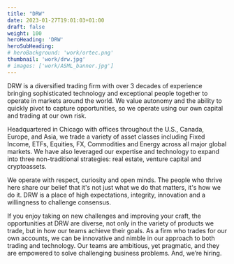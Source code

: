 ```yaml
---
title: "DRW"
date: 2023-01-27T19:01:03+01:00
draft: false
weight: 100
heroHeading: 'DRW'
heroSubHeading: 
# heroBackground: 'work/ortec.png'
thumbnail: 'work/drw.jpg'
# images: ['work/ASML_banner.jpg']
---
```

DRW is a diversified trading firm with over 3 decades of experience bringing sophisticated technology and exceptional people together to operate in markets around the world. We value autonomy and the ability to quickly pivot to capture opportunities, so we operate using our own capital and trading at our own risk.

Headquartered in Chicago with offices throughout the U.S., Canada, Europe, and Asia, we trade a variety of asset classes including Fixed Income, ETFs, Equities, FX, Commodities and Energy across all major global markets. We have also leveraged our expertise and technology to expand into three non-traditional strategies: real estate, venture capital and cryptoassets.

We operate with respect, curiosity and open minds. The people who thrive here share our belief that it's not just what we do that matters, it's how we do it. DRW is a place of high expectations, integrity, innovation and a willingness to challenge consensus.

If you enjoy taking on new challenges and improving your craft, the opportunities at DRW are diverse, not only in the variety of products we trade, but in how our teams achieve their goals. As a firm who trades for our own accounts, we can be innovative and nimble in our approach to both trading and technology. Our teams are ambitious, yet pragmatic, and they are empowered to solve challenging business problems. And, we’re hiring.
